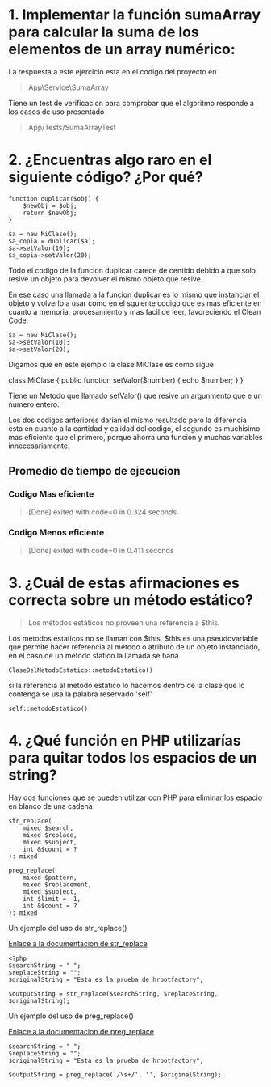 
# 1. Implementar la función sumaArray para calcular la suma de los elementos de un array numérico:

La respuesta a este ejercicio esta en el codigo del proyecto en

> App\Service\SumaArray

Tiene un test de verificacion para comprobar que el algoritmo responde a los casos de uso presentado

> App/Tests/SumaArrayTest


# 2. ¿Encuentras algo raro en el siguiente código? ¿Por qué?

``` [php]
function duplicar($obj) {
    $newObj = $obj;
    return $newObj;
}

$a = new MiClase();
$a_copia = duplicar($a);
$a->setValor(10);
$a_copia->setValor(20);
```

Todo el codigo de la funcion duplicar carece de centido
debido a que solo resive un objeto para devolver el mismo objeto que resive.

En ese caso una llamada a la funcion duplicar es lo mismo que instanciar el objeto y volverlo a usar como en el sguiente codigo que es mas eficiente en cuanto a memoria, procesamiento y mas facil de leer, favoreciendo el Clean Code.

``` [php]
$a = new MiClase();
$a->setValor(10);
$a->setValor(20);
```

Digamos que en este ejemplo la clase MiClase es como sigue

class MiClase {
    public function setValor($number)
    {
        echo $number;
    }
}

Tiene un Metodo que llamado setValor() que resive un argunmento que e un numero entero.

Los dos codigos anteriores darian el mismo resultado pero la diferencia esta en cuanto a la cantidad y calidad del codigo, el segundo es muchisimo mas eficiente que el primero, porque ahorra una funcion y muchas variables innecesariamente.

## Promedio de tiempo de ejecucion
### Codigo Mas eficiente
> [Done] exited with code=0 in 0.324 seconds

### Codigo Menos eficiente
> [Done] exited with code=0 in 0.411 seconds


# 3. ¿Cuál de estas afirmaciones es correcta sobre un método estático?
> Los métodos estáticos no proveen una referencia a $this.

Los metodos estaticos no se llaman con $this, $this es una pseudovariable que permite hacer referencia al metodo o atributo de un objeto instanciado, en el caso de un metodo statico la llamada se haria

``` [php]
ClaseDelMetodoEstatico::metodoEstatico()
```

si la referencia al metodo estatico lo hacemos dentro de la clase que lo contenga se usa la palabra reservado 'self'

``` [php]
self::metodoEstatico()
```


# 4. ¿Qué función en PHP utilizarías para quitar todos los espacios de un string?

Hay dos funciones que se pueden utilizar con PHP para eliminar los espacio en blanco de una cadena

```[php]
str_replace(
    mixed $search,
    mixed $replace,
    mixed $subject,
    int &$count = ?
): mixed
```
``` [php]
preg_replace(
    mixed $pattern,
    mixed $replacement,
    mixed $subject,
    int $limit = -1,
    int &$count = ?
): mixed
```

Un ejemplo del uso de str_replace()

[Enlace a la documentacion de str_replace](https://www.php.net/manual/es/function.str-replace.php)

``` [php]
<?php
$searchString = " ";
$replaceString = "";
$originalString = "Esta es la prueba de hrbotfactory";

$outputString = str_replace($searchString, $replaceString, $originalString);
```

Un ejemplo del uso de preg_replace()

[Enlace a la documentacion de preg_replace](https://www.php.net/manual/es/function.preg-replace.php)

``` [php]
$searchString = " ";
$replaceString = "";
$originalString = "Esta es la prueba de hrbotfactory";

$outputString = preg_replace('/\s+/', '', $originalString);
```

